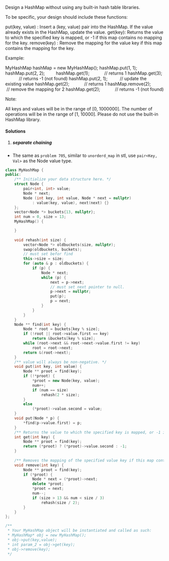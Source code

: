 Design a HashMap without using any built-in hash table libraries.

To be specific, your design should include these functions:

put(key, value) : Insert a (key, value) pair into the HashMap. If the value already exists in the HashMap, update the value.
get(key): Returns the value to which the specified key is mapped, or -1 if this map contains no mapping for the key.
remove(key) : Remove the mapping for the value key if this map contains the mapping for the key.

Example:

MyHashMap hashMap = new MyHashMap();
hashMap.put(1, 1);          
hashMap.put(2, 2);         
hashMap.get(1);            // returns 1
hashMap.get(3);            // returns -1 (not found)
hashMap.put(2, 1);          // update the existing value
hashMap.get(2);            // returns 1 
hashMap.remove(2);          // remove the mapping for 2
hashMap.get(2);            // returns -1 (not found) 

Note:

All keys and values will be in the range of [0, 1000000].
The number of operations will be in the range of [1, 10000].
Please do not use the built-in HashMap library.

#### Solutions

1. ##### separate chaining

- The same as `problem 705`, similar to `unorderd_map` in stl, use `pair<Key, Val>` as the Node value type.

```c++
class MyHashMap {
public:
    /** Initialize your data structure here. */
    struct Node {
        pair<int, int> value;
        Node * next;
        Node (int key, int value, Node * next = nullptr) 
            : value(key, value), next(next) {}
    };
    vector<Node *> buckets{13, nullptr};
    int num = 0, size = 13;
    MyHashMap() {

    }
    
    void rehash(int size) {
        vector<Node *> oldbuckets(size, nullptr);
        swap(oldbuckets, buckets);
        // must set befor find
        this->size = size;
        for (auto & p : oldbuckets) {
            if (p) {
                Node * next;
                while (p) {
                    next = p->next;
                    // must set next pointer to null.
                    p->next = nullptr;
                    put(p);
                    p = next;
                }
            }
        }
    }
    Node ** find(int key) {
        Node * root = buckets[key % size];
        if (!root || root->value.first == key)
            return &buckets[key % size];
        while (root->next && root->next->value.first != key)
            root = root->next;
        return &(root->next);
    }
    /** value will always be non-negative. */
    void put(int key, int value) {
        Node ** proot = find(key);
        if (!*proot) {
            *proot = new Node(key, value);
            num++;
            if (num == size)
                rehash(2 * size);
        }
        else
            (*proot)->value.second = value;
    }
    void put(Node * p) {
        *find(p->value.first) = p;
    }
    /** Returns the value to which the specified key is mapped, or -1 if this map contains no mapping for the key */
    int get(int key) {
        Node ** proot = find(key);
        return (*proot) ? (*proot)->value.second : -1;
    }
    
    /** Removes the mapping of the specified value key if this map contains a mapping for the key */
    void remove(int key) {
        Node ** proot = find(key);
        if (*proot) {
            Node * next = (*proot)->next;
            delete *proot;
            *proot = next;
            num--;
            if (size > 13 && num < size / 3)
                rehash(size / 2);
        }
    }
};

/**
 * Your MyHashMap object will be instantiated and called as such:
 * MyHashMap* obj = new MyHashMap();
 * obj->put(key,value);
 * int param_2 = obj->get(key);
 * obj->remove(key);
 */
```